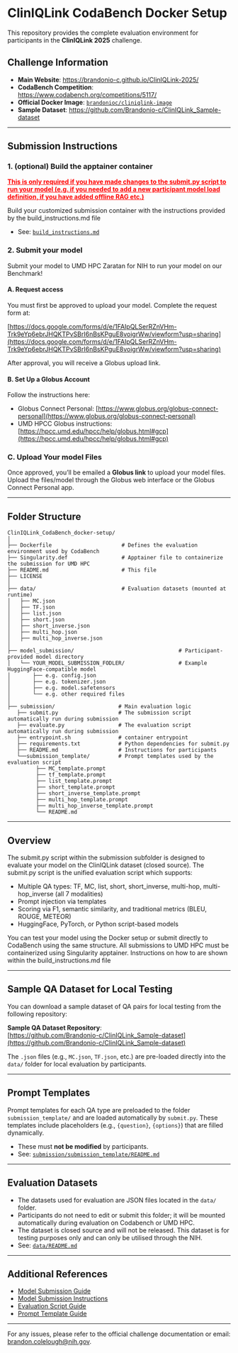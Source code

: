 # ClinIQLink CodaBench Docker Setup

This repository provides the complete evaluation environment for participants in the **ClinIQLink 2025** challenge. 

## Challenge Information

- **Main Website**: https://brandonio-c.github.io/ClinIQLink-2025/
- **CodaBench Competition**: https://www.codabench.org/competitions/5117/
- **Official Docker Image**: [`brandonioc/cliniqlink-image`](https://hub.docker.com/r/brandonioc/cliniqlink-image)
- **Sample Dataset**: https://github.com/Brandonio-c/ClinIQLink_Sample-dataset

---

## Submission Instructions 

### 1. (optional) Build the apptainer container

<span style="color:red"><b><u>This is only required if you have made changes to the submit.py script to run your model (e.g. if you needed to add a new participant model load definition, if you have added offline RAG etc.)</u></b></span>

Build your customized submission container with the instructions provided by the build_instructions.md file

- See: [`build_instructions.md`](.build_instructions.md)


### 2. Submit your model 

Submit your model to UMD HPC Zaratan for NIH to run your model on our Benchmark! 

#### A. Request access

You must first be approved to upload your model. Complete the request form at:

[https://docs.google.com/forms/d/e/1FAIpQLSerRZnVHm-Trk9eYp6ebrJHQKTPvSBrI6nBsKPguE8voigrWw/viewform?usp=sharing](https://docs.google.com/forms/d/e/1FAIpQLSerRZnVHm-Trk9eYp6ebrJHQKTPvSBrI6nBsKPguE8voigrWw/viewform?usp=sharing)

After approval, you will receive a Globus upload link.

#### B. Set Up a Globus Account

Follow the instructions here:

- Globus Connect Personal: [https://www.globus.org/globus-connect-personal](https://www.globus.org/globus-connect-personal)  
- UMD HPCC Globus instructions: [https://hpcc.umd.edu/hpcc/help/globus.html#gcp](https://hpcc.umd.edu/hpcc/help/globus.html#gcp)

### C. Upload Your model Files

Once approved, you’ll be emailed a **Globus link** to upload your model files. Upload the files/model through the Globus web interface or the Globus Connect Personal app.

---

## Folder Structure

```
ClinIQLink_CodaBench_docker-setup/
│
├── Dockerfile                      # Defines the evaluation environment used by CodaBench 
├── Singularity.def                 # Apptainer file to containerize the submission for UMD HPC
├── README.md                       # This file
├── LICENSE
│
├── data/                           # Evaluation datasets (mounted at runtime)
│   ├── MC.json
│   ├── TF.json
│   ├── list.json
│   ├── short.json
│   ├── short_inverse.json
│   ├── multi_hop.json
│   ├── multi_hop_inverse.json
│
├── model_submission/                                 # Participant-provided model directory
│   └── YOUR_MODEL_SUBMISSION_FODLER/                 # Example HuggingFace-compatible model
│       ├── e.g. config.json
│       ├── e.g. tokenizer.json
│       ├── e.g. model.safetensors
│       └── e.g. other required files
│
├── submission/                    # Main evaluation logic
   ├── submit.py                   # The submission script automatically run during submission
   ├── evaluate.py                 # The evaluation script automatically run during submission
   ├── entrypoint.sh               # container entrypoint
   ├── requirements.txt            # Python dependencies for submit.py
   ├── README.md                   # Instructions for participants
   └──submission_template/         # Prompt templates used by the evaluation script
         ├── MC_template.prompt
         ├── tf_template.prompt
         ├── list_template.prompt
         ├── short_template.prompt
         ├── short_inverse_template.prompt
         ├── multi_hop_template.prompt
         ├── multi_hop_inverse_template.prompt
         └── README.md
```

---

## Overview

The submit.py script within the submission subfolder is designed to evaluate your model on the ClinIQLink dataset (closed source). The submit.py script is the unified evaluation script which supports:

- Multiple QA types: TF, MC, list, short, short_inverse, multi-hop, multi-hop_inverse (all 7 modalities)
- Prompt injection via templates
- Scoring via F1, semantic similarity, and traditional metrics (BLEU, ROUGE, METEOR)
- HuggingFace, PyTorch, or Python script-based models

You can test your model using the Docker setup or submit directly to CodaBench using the same structure.
All submissions to UMD HPC must be containerized using Singularity apptainer. Instructions on how to are shown within the build_instructions.md file

---

## Sample QA Dataset for Local Testing

You can download a sample dataset of QA pairs for local testing from the following repository:

**Sample QA Dataset Repository**:  
[https://github.com/Brandonio-c/ClinIQLink_Sample-dataset](https://github.com/Brandonio-c/ClinIQLink_Sample-dataset)

The `.json` files (e.g., `MC.json`, `TF.json`, etc.) are pre-loaded directly into the `data/` folder for local evaluation by participants.

---

## Prompt Templates

Prompt templates for each QA type are preloaded to the folder  `submission_template/` and are loaded automatically by `submit.py`. These templates include placeholders (e.g., `{question}`, `{options}`) that are filled dynamically.

- These must **not be modified** by participants.
- See: [`submission/submission_template/README.md`](./submission/submission_template/README.md)

---

## Evaluation Datasets

- The datasets used for evaluation are JSON files located in the `data/` folder.
- Participants do not need to edit or submit this folder; it will be mounted automatically during evaluation on Codabench or UMD HPC. 
- The dataset is closed source and will not be released. This dataset is for testing purposes only and can only be utilised through the NIH. 
- See: [`data/README.md`](./data/README.md)

---


## Additional References

- [Model Submission Guide](./model_submission/README.md)
- [Model Submission Instructions](./submission_instructions.md)
- [Evaluation Script Guide](./submission/README.md)
- [Prompt Template Guide](./submission/submission_template/README.md)

---

For any issues, please refer to the official challenge documentation or email: brandon.colelough@nih.gov.
